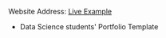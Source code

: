 Website Address: [Live Example](https://lmkwytnicholas.github.io/nal.github.io/)

- Data Science students' Portfolio Template
